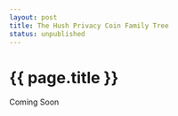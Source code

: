 ```yaml
---
layout: post
title: The Hush Privacy Coin Family Tree
status: unpublished
---
```


# {{ page.title }}

Coming Soon
